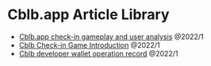 # Cblb.app Article Library

- [Cblb.app check-in gameplay and user analysis]() @2022/1
- [Cblb Check-in Game Introduction]() @2022/1
- [Cblb developer wallet operation record]() @2022/1
